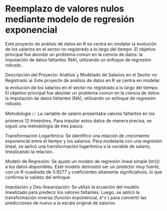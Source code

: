# Reemplazo de valores nulos mediante modelo de regresión exponencial
Este proyecto de análisis de datos en R se centra en modelar la evolución de los salarios en el sector no registrado a lo largo del tiempo. El objetivo principal fue abordar un problema común en la ciencia de datos: la imputación de datos faltantes (NA), utilizando un enfoque de regresión robusto.

Descripción del Proyecto: Análisis y Modelado de Salarios en el Sector no Registrado 📊
Este proyecto de análisis de datos en R se centra en modelar la evolución de los salarios en el sector no registrado a lo largo del tiempo. El objetivo principal fue abordar un problema común en la ciencia de datos: la imputación de datos faltantes (NA), utilizando un enfoque de regresión robusto.

Metodología 📈
La variable de salario presentaba valores faltantes en los primeros 12 trimestres. Para imputar estos datos de manera precisa, se siguió una metodología de tres pasos:

Transformación Logarítmica: Se identificó una relación de crecimiento exponencial entre el tiempo y los salarios. Para modelarla con una regresión lineal, se aplicó una transformación logarítmica a la variable de salario, linealizando la relación.

Modelo de Regresión: Se ajustó un modelo de regresión lineal simple (lm()) a los datos disponibles. Este modelo demostró ser un predictor muy fuerte, con un R-cuadrado de 0.9277 y coeficientes altamente significativos, lo que confirma la validez del enfoque.

Imputación y Des-linearización: Se utilizó la ecuación del modelo linealizado para predecir los valores faltantes. Luego, se aplicó la transformación inversa (función exponencial, e^x
 ) para convertir las predicciones de nuevo a la escala original de salarios.
